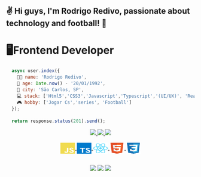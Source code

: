 ## ✌️ Hi guys, I'm Rodrigo Redivo, passionate about technology and football! 🚀

# **🖥Frontend Developer**

```javascript
  async user.index({
    👨‍🦰 name: 'Rodrigo Redivo',
    📆 age: Date.now() - '20/01/1992', 
    🌄 city: 'São Carlos, SP',
    💻 stack: ['Html5','CSS3','Javascript','Typescript','(UI/UX)', 'React'],
    🎮 hobby: ['Jogar Cs','series', 'Football']
  });

  return response.status(201).send();
```

<div align="center">
  <a href="https://github.com/RodrigoRedivo">
  <img height="180em" src="https://github-readme-stats.vercel.app/api?username=RodrigoRedivo&show_icons=true&theme=omni&include_all_commits=true&count_private=true"/>
  <img height="180em" src="https://github-readme-stats.vercel.app/api/top-langs/?username=RodrigoRedivo&layout=compact&langs_count=10border=true&theme=omni"/>
  <img height="180em" src="https://github-readme-streak-stats.herokuapp.com/?user=RodrigoRedivo&hide_border=true&theme=omni" />
</div>

<div align="center"><br>
  <img align="center" alt="Rod-Js" height="30" width="40" src="https://raw.githubusercontent.com/devicons/devicon/master/icons/javascript/javascript-plain.svg">
  <img align="center" alt="Rod-Ts" height="30" width="40" src="https://raw.githubusercontent.com/devicons/devicon/master/icons/typescript/typescript-plain.svg">
  <img align="center" alt="Rod-React" height="30" width="40" src="https://raw.githubusercontent.com/devicons/devicon/master/icons/react/react-original.svg">
  <img align="center" alt="Rod-HTML" height="30" width="40" src="https://raw.githubusercontent.com/devicons/devicon/master/icons/html5/html5-original.svg">
  <img align="center" alt="Rod-CSS" height="30" width="40" src="https://raw.githubusercontent.com/devicons/devicon/master/icons/css3/css3-original.svg">
</div>

##

<div align="center"> 
  <a href="https://instagram.com/rodrigoredivo.dev" target="_blank"><img src="https://img.shields.io/badge/-Instagram-%23E4405F?style=for-the-badge&logo=instagram&logoColor=white" target="_blank"></a>
  <a href = "mailto:rodrigo.a.redivo@gmail.com"><img src="https://img.shields.io/badge/-Gmail-%23333?style=for-the-badge&logo=gmail&logoColor=white" target="_blank"></a>
  <a href="https://www.linkedin.com/in/rodrigo-redivo/" target="_blank"><img src="https://img.shields.io/badge/-LinkedIn-%230077B5?style=for-the-badge&logo=linkedin&logoColor=white" target="_blank"></a> 
 
</div>
